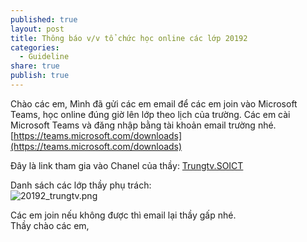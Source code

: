 ```yaml
---
published: true
layout: post
title: Thông báo v/v tổ chức học online các lớp 20192
categories:
  - Guideline
share: true
publish: true
---
```

Chào các em, 
Mình đã gửi các em email để các em join vào Microsoft Teams, học online đúng giờ lên lớp theo lịch của trường. 
Các em cài Microsoft Teams và đăng nhập bằng tài khoản email trường nhé. 
[https://teams.microsoft.com/downloads](https://teams.microsoft.com/downloads)

Đây là link tham gia vào Chanel của thầy: [Trungtv.SOICT](https://teams.microsoft.com/l/team/19%3a9c2c9c0d6af3493dac64fe25a4c7c424%40thread.skype/conversations?groupId=83d5c695-8fe0-4b12-aa3a-94dff1562b2e&tenantId=06f1b89f-07e8-464f-b408-ec1b45703f31)

Danh sách các lớp thầy phụ trách:  
![20192_trungtv.png]({{site.baseurl}}/img/upload/20192_trungtv.png)


Các em join nếu không được thì email lại thầy gấp nhé.  
Thầy chào các em,
